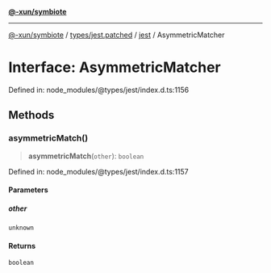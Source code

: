 [**@-xun/symbiote**](../../../../../README.md)

***

[@-xun/symbiote](../../../../../README.md) / [types/jest.patched](../../../README.md) / [jest](../README.md) / AsymmetricMatcher

# Interface: AsymmetricMatcher

Defined in: node\_modules/@types/jest/index.d.ts:1156

## Methods

### asymmetricMatch()

> **asymmetricMatch**(`other`): `boolean`

Defined in: node\_modules/@types/jest/index.d.ts:1157

#### Parameters

##### other

`unknown`

#### Returns

`boolean`
